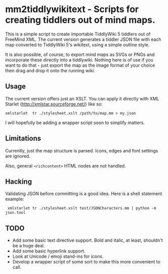 # mm2tiddlywikitext - Scripts for creating tiddlers out of mind maps.

This is a simple script to create importable TiddlyWiki 5 tiddlers out of
FreeMind XML. The current version generates a tiddler JSON file with each map
converted to TiddlyWiki 5's wikitext, using a simple outline style.

It is also possible, of course, to export mind maps as SVGs or PNGs and
incorporate these directly into a tiddlywiki. Nothing here is of use if you
want to do that - just export the map as the image format of your choice then
drag and drop it onto the running wiki.

## Usage

The current version offers just an XSLT. You can apply it directly with XML Starlet (<http://xmlstar.sourceforge.net/>) like so:

    xmlstarlet  tr ./stylesheet.xslt /path/to/map.mm > my.json

I will hopefully be adding a wrapper script soon to simplify matters.

## Limitations

Currently, just the map structure is parsed. Icons, edges and font settings are ignored.

Also, general `<richcontent>` HTML nodes are not handled.

## Hacking

Validating JSON before committing is a good idea. Here is a shell statement example:

     xmlstarlet tr ./stylesheet.xslt test/JSONCharacters.mm | python -m json.tool 

## TODO

* Add some basic text directive support. Bold and italic, at least, shouldn't be a huge deal.
* Add some basic hyperlink support.
* Look at Unicode / emoji stand-ins for icons.
* Develop a wrapper script of some sort to make this more convenient to call.
